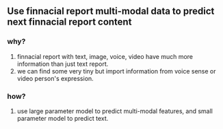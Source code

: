 ## Use finnacial report multi-modal data to predict next finnacial report content

### why?

1. finnacial report with text, image, voice, video have much more information than just text report.
1. we can find some very tiny but import information from voice sense or video person's expression.

### how?

1. use large parameter model to predict multi-modal features, and small parameter model to predict text.
